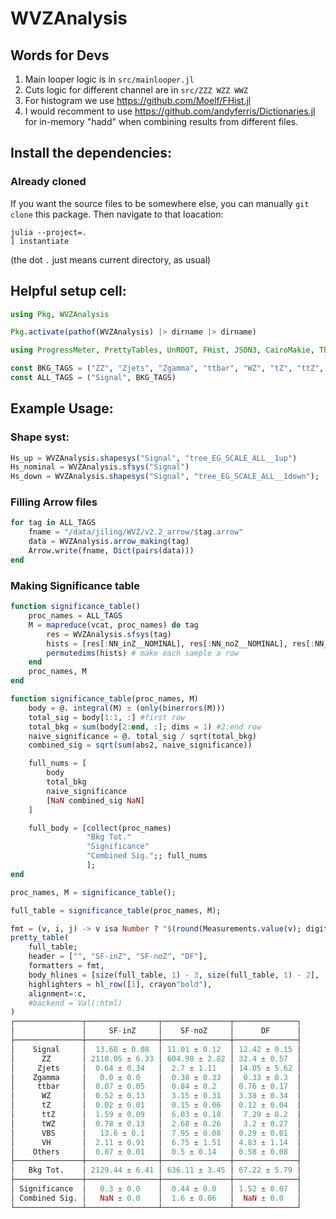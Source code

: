 # WVZAnalysis

## Words for Devs
1. Main looper logic is in `src/mainlooper.jl`
2. Cuts logic for different channel are in `src/ZZZ WZZ WWZ`
3. For histogram we use https://github.com/Moelf/FHist.jl
4. I would recomment to use https://github.com/andyferris/Dictionaries.jl for in-memory "hadd" when combining results from different files.

## Install the dependencies:
### Already cloned
If you want the source files to be somewhere else, you can manually `git clone` this package. Then navigate
to that loacation:
```
julia --project=.
] instantiate
```
(the dot `.` just means current directory, as usual)


## Helpful setup cell:
```julia
using Pkg, WVZAnalysis

Pkg.activate(pathof(WVZAnalysis) |> dirname |> dirname)

using ProgressMeter, PrettyTables, UnROOT, FHist, JSON3, CairoMakie, ThreadsX, Arrow, Measurements

const BKG_TAGS = ("ZZ", "Zjets", "Zgamma", "ttbar", "WZ", "tZ", "ttZ", "tWZ", "VBS", "VH", "Others")
const ALL_TAGS = ("Signal", BKG_TAGS)
```

## Example Usage:

### Shape syst:
```julia
Hs_up = WVZAnalysis.shapesys("Signal", "tree_EG_SCALE_ALL__1up")
Hs_nominal = WVZAnalysis.sfsys("Signal")
Hs_down = WVZAnalysis.shapesys("Signal", "tree_EG_SCALE_ALL__1down");
```

### Filling Arrow files
```julia
for tag in ALL_TAGS
    fname = "/data/jiling/WVZ/v2.2_arrow/$tag.arrow"
    data = WVZAnalysis.arrow_making(tag)
    Arrow.write(fname, Dict(pairs(data)))
end
```

### Making Significance table
```julia
function significance_table()
    proc_names = ALL_TAGS
    M = mapreduce(vcat, proc_names) do tag
        res = WVZAnalysis.sfsys(tag)
        hists = [res[:NN_inZ__NOMINAL], res[:NN_noZ__NOMINAL], res[:NN_DF__NOMINAL]]
        permutedims(hists) # make each sample a row
    end
    proc_names, M
end

function significance_table(proc_names, M)
    body = @. integral(M) ± (only(binerrors(M)))
    total_sig = body[1:1, :] #first row
    total_bkg = sum(body[2:end, :]; dims = 1) #2:end row
    naive_significance = @. total_sig / sqrt(total_bkg)
    combined_sig = sqrt(sum(abs2, naive_significance))

    full_nums = [
        body
        total_bkg
        naive_significance
        [NaN combined_sig NaN]
    ]

    full_body = [collect(proc_names)
                 "Bkg Tot."
                 "Significance"
                 "Combined Sig.";; full_nums
                 ];
end

proc_names, M = significance_table();

full_table = significance_table(proc_names, M);

fmt = (v, i, j) -> v isa Number ? "$(round(Measurements.value(v); digits=2)) ± $(round(Measurements.uncertainty(v); digits=2))" : v
pretty_table(
    full_table;
    header = ["", "SF-inZ", "SF-noZ", "DF"], 
    formatters = fmt,
    body_hlines = [size(full_table, 1) - 3, size(full_table, 1) - 2],
    highlighters = hl_row([1], crayon"bold"), 
    alignment=:c,
    #backend = Val(:html)
)
┌───────────────┬────────────────┬───────────────┬──────────────┐
│               │     SF-inZ     │    SF-noZ     │      DF      │
├───────────────┼────────────────┼───────────────┼──────────────┤
│    Signal     │  13.68 ± 0.08  │ 11.01 ± 0.12  │ 12.42 ± 0.15 │
│      ZZ       │ 2110.05 ± 6.33 │ 604.98 ± 2.82 │ 32.4 ± 0.57  │
│     Zjets     │  0.64 ± 0.34   │  2.7 ± 1.11   │ 14.05 ± 5.62 │
│    Zgamma     │   0.0 ± 0.0    │  0.38 ± 0.33  │  0.33 ± 0.3  │
│     ttbar     │  0.07 ± 0.05   │  0.84 ± 0.2   │ 0.76 ± 0.17  │
│      WZ       │  0.52 ± 0.13   │  3.15 ± 0.31  │ 3.38 ± 0.34  │
│      tZ       │  0.02 ± 0.01   │  0.15 ± 0.06  │ 0.12 ± 0.04  │
│      ttZ      │  1.59 ± 0.09   │  6.03 ± 0.18  │  7.29 ± 0.2  │
│      tWZ      │  0.78 ± 0.13   │  2.68 ± 0.26  │  3.2 ± 0.27  │
│      VBS      │   13.6 ± 0.1   │  7.95 ± 0.08  │ 0.29 ± 0.01  │
│      VH       │  2.11 ± 0.91   │  6.75 ± 1.51  │ 4.83 ± 1.14  │
│    Others     │  0.07 ± 0.01   │  0.5 ± 0.14   │ 0.58 ± 0.08  │
├───────────────┼────────────────┼───────────────┼──────────────┤
│   Bkg Tot.    │ 2129.44 ± 6.41 │ 636.11 ± 3.45 │ 67.22 ± 5.79 │
├───────────────┼────────────────┼───────────────┼──────────────┤
│ Significance  │   0.3 ± 0.0    │  0.44 ± 0.0   │ 1.52 ± 0.07  │
│ Combined Sig. │   NaN ± 0.0    │  1.6 ± 0.06   │  NaN ± 0.0   │
└───────────────┴────────────────┴───────────────┴──────────────┘
```
